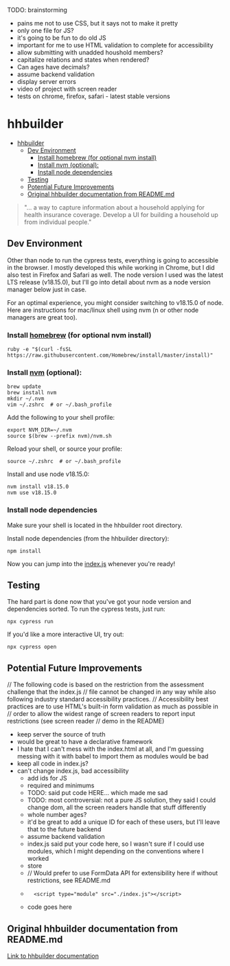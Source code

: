 
TODO: brainstorming

- pains me not to use CSS, but it says not to make it pretty
- only one file for JS?
- it's going to be fun to do old JS
- important for me to use HTML validation to complete for accessibility
- allow submitting with unadded houshold members?
- capitalize relations and states when rendered?
- Can ages have decimals?
- assume backend validation
- display server errors
- video of project with screen reader
- tests on chrome, firefox, safari - latest stable versions

# hhbuilder

- [hhbuilder](#hhbuilder)
  - [Dev Environment](#dev-environment)
    - [Install homebrew (for optional nvm install)](#install-homebrew-for-optional-nvm-install)
    - [Install nvm (optional):](#install-nvm-optional)
    - [Install node dependencies](#install-node-dependencies)
  - [Testing](#testing)
  - [Potential Future Improvements](#potential-future-improvements)
  - [Original hhbuilder documentation from README.md](#original-hhbuilder-documentation-from-readmemd)

> "... a way to capture information about a household applying for health insurance coverage. Develop a UI for building a household up from individual people."

## Dev Environment

Other than node to run the cypress tests, everything is going to accessible in the browser. I mostly developed this while working in Chrome, but I did also test in Firefox and Safari as well. The node version I used was the latest LTS release (v18.15.0), but I'll go into detail about nvm as a node version manager below just in case.

For an optimal experience, you might consider switching to v18.15.0 of node. Here are instructions for mac/linux shell using nvm (n or other node managers are great too).

### Install [homebrew](https://brew.sh/) (for optional nvm install)
```*.sh-session
ruby -e "$(curl -fsSL https://raw.githubusercontent.com/Homebrew/install/master/install)" 
```

### Install [nvm](https://github.com/nvm-sh/nvm) (optional):
```*.sh-session
brew update 
brew install nvm
mkdir ~/.nvm
vim ~/.zshrc  # or ~/.bash_profile
```

Add the following to your shell profile:
```*.sh-session
export NVM_DIR=~/.nvm
source $(brew --prefix nvm)/nvm.sh
```
Reload your shell, or source your profile:
```*.sh-session
source ~/.zshrc  # or ~/.bash_profile
```

Install and use node v18.15.0:
```*.sh-session
nvm install v18.15.0
nvm use v18.15.0 
```

### Install node dependencies
Make sure your shell is located in the hhbuilder root directory.

Install node dependencies (from the hhbuilder directory):
```*.sh-session
npm install
```

Now you can jump into the [index.js](./index.js) whenever you're ready!

## Testing

The hard part is done now that you've got your node version and dependencies sorted. To run the cypress tests, just run:

```*.sh-session
npx cypress run
```

If you'd like a more interactive UI, try out:
```*.sh-session
npx cypress open
```

## Potential Future Improvements
// The following code is based on the restriction from the assessment challenge that the index.js
// file cannot be changed in any way while also following industry standard accessibility practices.
// Accessibility best practices are to use HTML's built-in form validation as much as possible in
// order to allow the widest range of screen readers to report input restrictions (see screen reader
// demo in the README)

- keep server the source of truth
- would be great to have a declarative framework
- I hate that I can't mess with the index.html at all, and I'm guessing messing with it with babel to import them as modules would be bad
- keep all code in index.js?
- can't change index.js, bad accessibility
  - add ids for JS
  - required and minimums
  - TODO: said put code HERE... which made me sad
  - TODO: most controversial: not a pure JS solution, they said I could change dom, all the screen readers
handle that stuff differently 
  - whole number ages?
  - it'd be great to add a unique ID for each of these users, but I'll leave that to the future backend
  - assume backend validation
  - index.js said put your code here, so I wasn't sure if I could use modules, which I might depending on the conventions where I worked
  - store
  -   // Would prefer to use FormData API for extensibility here if without restrictions, see README.md
  -       <script type="module" src="./index.js"></script>
  - code goes here

## Original hhbuilder documentation from README.md

[Link to hhbuilder documentation](https://homework.adhoc.team/hhbuilder/)